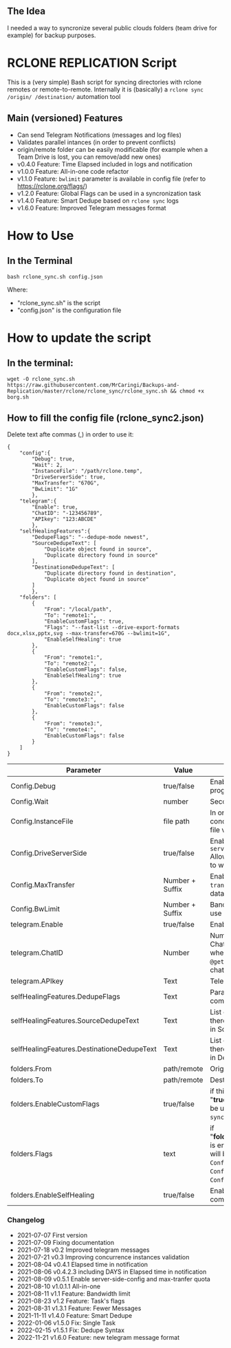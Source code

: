 ##   The Idea
I needed a way to syncronize several public clouds folders (team drive for example) for backup purposes.
# RCLONE REPLICATION Script
This is a (very simple) Bash script for syncing directories with rclone remotes or remote-to-remote.
Internally it is (basically) a `rclone sync /origin/ /destination/` automation tool
##  Main (versioned) Features
- Can send Telegram Notifications (messages and log files)
- Validates parallel intances (in order to prevent conflicts)
- origin/remote folder can be easily modificable (for example when a Team Drive is lost, you can remove/add new ones)
- v0.4.0    Feature: Time Elapsed included in logs and notification
- v1.0.0    Feature: All-in-one code refactor
- v1.1.0    Feature: `bwlimit` parameter is available in config file (refer to https://rclone.org/flags/)
- v1.2.0    Feature: Global Flags can be used in a syncronization task
- v1.4.0    Feature: Smart Dedupe based on `rclone sync` logs
- v1.6.0    Feature: Improved Telegram messages format

# How to Use
##  In the Terminal
```
bash rclone_sync.sh config.json
```
Where:
- "rclone_sync.sh" is the script
- "config.json" is the configuration file

# How to update the script
## In the terminal:
```
wget -O rclone_sync.sh https://raw.githubusercontent.com/MrCaringi/Backups-and-Replication/master/rclone/rclone_sync/rclone_sync.sh && chmod +x borg.sh
```

##  How to fill the config file (rclone_sync2.json)
Delete text afte commas (,) in order to use it:
```
{
    "config":{
        "Debug": true,
        "Wait": 2,
        "InstanceFile": "/path/rclone.temp",
        "DriveServerSide": true,
        "MaxTransfer": "670G",
        "BwLimit": "1G"
        },
    "telegram":{
        "Enable": true,
        "ChatID": "-123456789",
        "APIkey": "123:ABCDE"
        },
    "selfHealingFeatures":{
        "DedupeFlags": "--dedupe-mode newest",
        "SourceDedupeText": [
            "Duplicate object found in source",
            "Duplicate directory found in source"
        ],
        "DestinationeDedupeText": [
            "Duplicate directory found in destination",
            "Duplicate object found in source"
        ]
        },
    "folders": [
        {
            "From": "/local/path",
            "To": "remote1:",
            "EnableCustomFlags": true,
            "Flags": "--fast-list --drive-export-formats docx,xlsx,pptx,svg --max-transfer=670G --bwlimit=1G",
            "EnableSelfHealing": true
        },
        {
            "From": "remote1:",
            "To": "remote2:",
            "EnableCustomFlags": false,
            "EnableSelfHealing": true
        },
        {
            "From": "remote2:",
            "To": "remote3:",
            "EnableCustomFlags": false
        },
        {
            "From": "remote3:",
            "To": "remote4:",
            "EnableCustomFlags": false
        }     
    ]
}
```
| Parameter | Value | Description |
|---------------------- | -----------| ---------------------------------|
| Config.Debug | true/false | Enable more verbosity in the program log |
| Config.Wait | number | Seconds to wait between task |
| Config.InstanceFile | file path | In order to prevent concurrence, there is a .temp file validation |
| Config.DriveServerSide | true/false | Enable rclone flag  `--drive-server-side-across-configs` Allow server-side operations to work across different |
| Config.MaxTransfer | Number + Suffix | Enable rclone flag `--max-transfer`. Maximum size of data to transfer. |
| Config.BwLimit | Number + Suffix | Bandwidth limit in KiByte/s, or use suffix B|K|M|G|T|P or a full timetable |
| telegram.Enable | true/false | Enable Telegram Notifications |
| telegram.ChatID | Number | Number that identify Telegram Chat/Group (you can get this when you add the bot `@getmyid_bot` to your chat/group) |
| telegram.APIkey | Text | Telegram Bot API Key |
| selfHealingFeatures.DedupeFlags | Text | Parameters for `rclone dedupe` command |
| selfHealingFeatures.SourceDedupeText |Text | List of strings used to detect if there duplicated files/folders in Source |
| selfHealingFeatures.DestinationeDedupeText | Text | List of strings used to detect if there duplicated files/folders in Destination |
| folders.From | path/remote | Origin |
| folders.To | path/remote | Destination |
| folders.EnableCustomFlags | true/false | if this parameter is equal to "**true**", then `folders.Flags`will be used as flags for `rclonce sync` command |
| folders.Flags | text | if "**folders.EnableCustomFlags**" is enable for the task, this text will be used instead of `Config.DriveServerSide`, `Config.MaxTransfer` and `Config.BwLimit` parameters |
| folders.EnableSelfHealing | true/false | Enable `rclone dedupe` command for remotes |

### Changelog
- 2021-07-07  First version
- 2021-07-09  Fixing documentation
- 2021-07-18  v0.2    Improved telegram messages
- 2021-07-21  v0.3    Improving concurrence instances validation
- 2021-08-04  v0.4.1  Elapsed time in notification
- 2021-08-06  v0.4.2.3    including DAYS in Elapsed time in notification
- 2021-08-09  v0.5.1    Enable server-side-config and max-tranfer quota
- 2021-08-10  v1.0.1.1  All-in-one
- 2021-08-11  v1.1      Feature: Bandwidth limit
- 2021-08-23  v1.2      Feature: Task's flags
- 2021-08-31  v1.3.1    Feature: Fewer Messages
- 2021-11-11  v1.4.0    Feature: Smart Dedupe
- 2022-01-06  v1.5.0    Fix: Single Task
- 2022-02-15  v1.5.1    Fix: Dedupe Syntax
- 2022-11-21  v1.6.0    Feature: new telegram message format